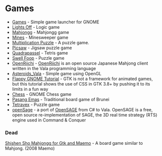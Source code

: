 # Games

*  [Games](https://wiki.gnome.org/Apps/Games) - Simple game launcher for GNOME
*  [Lights Off](https://wiki.gnome.org/Lightsoff) - Logic game
*  [Mahjongg](https://wiki.gnome.org/Apps/Mahjongg) - Mahjongg game
*  [Mines](https://wiki.gnome.org/Apps/Mines) - Minesweeper game
*  [Multiplication Puzzle](http://mterry.name/gmult/) - A puzzle game.
*  [Picsaw](https://launchpad.net/picsaw) - Jigsaw puzzle game
*  [Quadrapassel](https://wiki.gnome.org/Apps/Quadrapassel) - Tetris game
*  [Swell Foop](https://wiki.gnome.org/Apps/Swell%20Foop) - Puzzle game
*  [OpenRiichi](https://github.com/FluffyStuff/OpenRiichi) - [OpenRiichi](https://wiki.gnome.org/OpenRiichi) is an open source Japanese Mahjong client written in the Vala programming language
* [Asteroids\_Vala](https://github.com/august0815/Asteroids_Vala) - Simple game using OpenGL
*  [Flappy GNOME Tutorial](https://gitlab.gnome.org/albfan/flappy-gnome-tutorial/tree/master) - GTK is not a framework for animated games, but this tutorial shows the use of CSS in GTK 3.8+ by pushing it to its limits in a fun way
*  [Chess](https://wiki.gnome.org/Apps/Chess) - GNOME Chess game
* [ Pasang Emas](https://sourceforge.net/projects/pasang-emas/) - Traditional board game of Brunei
*  [Tetravex](https://wiki.gnome.org/Apps/Tetravex) - Puzzle game
* [openSage](https://github.com/smx-smx/openSage) - a port of [OpenSAGE](https://github.com/OpenSAGE/OpenSAGE) from C\# to Vala. OpenSAGE is a free, open source re-implementation of SAGE, the 3D real time strategy \(RTS\) engine used in Command & Conquer

### Dead

 [Shishen Sho Mahjongg for Gtk and Maemo](https://garage.maemo.org/projects/shishensho) - A board game similar to Mahjong. \(2008 Maemo\)

